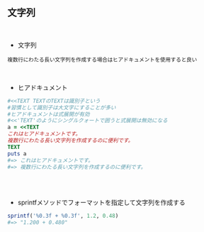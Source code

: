 ## 文字列  
<br>

- 文字列  
```
複数行にわたる長い文字列を作成する場合はヒアドキュメントを使用すると良い
```
<br>

- ヒアドキュメント  
```rb
#<<TEXT TEXTのTEXTは識別子という
#習慣として識別子は大文字にすることが多い
#ヒアドキュメントは式展開が有効
#<<'TEXT'のようにシングルクォートで囲うと式展開は無効になる
a = <<TEXT
これはヒアドキュメントです。
複数行にわたる長い文字列を作成するのに便利です。
TEXT
puts a
#=> これはヒアドキュメントです。
#=> 複数行にわたる長い文字列を作成するのに便利です。
```
<br>
<br>

- sprintfメソッドでフォーマットを指定して文字列を作成する  
```rb
sprintf('%0.3f + %0.3f', 1.2, 0.48)
#=> "1.200 + 0.480"
```
